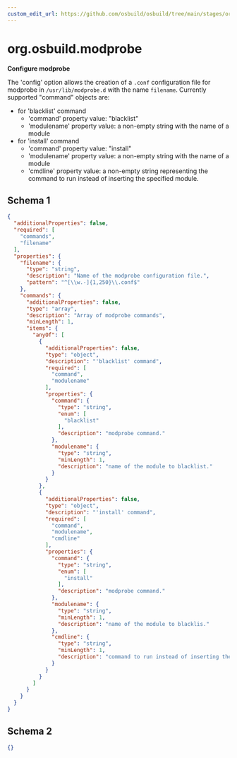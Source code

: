 ```yaml
---
custom_edit_url: https://github.com/osbuild/osbuild/tree/main/stages/org.osbuild.modprobe.meta.json
---
```

# org.osbuild.modprobe
<!--
[//]: # ( DO NOT MODIFY THIS FILE! )
[//]: # ( This content is generated by `scripts/pull_osbuild_modules.py` )
[//]: # ( Rather change the source of this: https://github.com/osbuild/osbuild/tree/main/stages/org.osbuild.modprobe.meta.json )
-->

**Configure modprobe**

The 'config' option allows the creation of a `.conf` configuration
file for modprobe in `/usr/lib/modprobe.d` with the name `filename`.
Currently supported "command" objects are:
  - for 'blacklist' command
    - 'command' property value: "blacklist"
    - 'modulename' property value: a non-empty string with the name of a module
  - for 'install' command
    - 'command' property value: "install"
    - 'modulename' property value: a non-empty string with the name of a module
    - 'cmdline' property value: a non-empty string representing the command to
      run instead of inserting the specified module.

## Schema 1

```json
{
  "additionalProperties": false,
  "required": [
    "commands",
    "filename"
  ],
  "properties": {
    "filename": {
      "type": "string",
      "description": "Name of the modprobe configuration file.",
      "pattern": "^[\\w.-]{1,250}\\.conf$"
    },
    "commands": {
      "additionalProperties": false,
      "type": "array",
      "description": "Array of modprobe commands",
      "minLength": 1,
      "items": {
        "anyOf": [
          {
            "additionalProperties": false,
            "type": "object",
            "description": "'blacklist' command",
            "required": [
              "command",
              "modulename"
            ],
            "properties": {
              "command": {
                "type": "string",
                "enum": [
                  "blacklist"
                ],
                "description": "modprobe command."
              },
              "modulename": {
                "type": "string",
                "minLength": 1,
                "description": "name of the module to blacklist."
              }
            }
          },
          {
            "additionalProperties": false,
            "type": "object",
            "description": "'install' command",
            "required": [
              "command",
              "modulename",
              "cmdline"
            ],
            "properties": {
              "command": {
                "type": "string",
                "enum": [
                  "install"
                ],
                "description": "modprobe command."
              },
              "modulename": {
                "type": "string",
                "minLength": 1,
                "description": "name of the module to blacklis."
              },
              "cmdline": {
                "type": "string",
                "minLength": 1,
                "description": "command to run instead of inserting the specified module as normal."
              }
            }
          }
        ]
      }
    }
  }
}
```

## Schema 2

```json
{}
```
